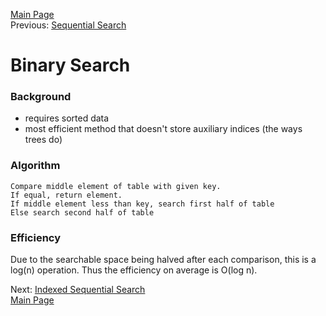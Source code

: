 <a href="home.html">Main Page</a>  
Previous: <a href="sequential.html">Sequential Search</a>

# Binary Search

### Background
- requires sorted data
- most efficient method that doesn't store auxiliary indices (the ways trees do)

### Algorithm

	Compare middle element of table with given key. 
	If equal, return element.
	If middle element less than key, search first half of table
	Else search second half of table


### Efficiency

Due to the searchable space being halved after each comparison, this is a log(n) operation. Thus the efficiency on average is O(log n).

Next: <a href="indexed_sequential.html">Indexed Sequential Search</a>  
<a href="home.html">Main Page</a>

